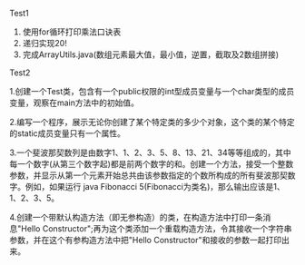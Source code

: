 Test1

1. 使用for循环打印乘法口诀表 
2. 递归实现20! 
3. 完成ArrayUtils.java(数组元素最大值，最小值，逆置，截取及2数组拼接)

Test2

1.创建一个Test类，包含有一个public权限的int型成员变量与一个char类型的成员变量，观察在main方法中的初始值。 

2.编写一个程序，展示无论你创建了某个特定类的多少个对象，这个类的某个特定的static成员变量只有一个属性。 

3.一个斐波那契数列是由数字1、1、2、3、5、8、13、21、34等等组成的，其中每一个数字(从第三个数字起)都是前两个数字的和。创建一个方法，接受一个整数参数，并显示从第一个元素开始总共由该参数指定的个数所构成的所有斐波那契数字。例如，如果运行 java Fibonacci 5(Fibonacci为类名)，那么输出应该是1、1、2、3、5。 

4.创建一个带默认构造方法（即无参构造）的类，在构造方法中打印一条消息"Hello Constructor";再为这个类添加一个重载构造方法，令其接收一个字符串参数，并在这个有参构造方法中把"Hello Constructor"和接收的参数一起打印出来。
